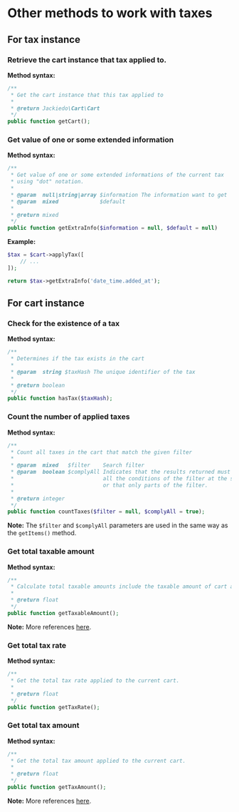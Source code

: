 # Other methods to work with taxes
## For tax instance
### Retrieve the cart instance that tax applied to.
**Method syntax:**

```php
/**
 * Get the cart instance that this tax applied to
 *
 * @return Jackiedo\Cart\Cart
 */
public function getCart();
```

### Get value of one or some extended information
**Method syntax:**

```php
/**
 * Get value of one or some extended informations of the current tax
 * using "dot" notation.
 *
 * @param  null|string|array $information The information want to get
 * @param  mixed             $default
 *
 * @return mixed
 */
public function getExtraInfo($information = null, $default = null)
```

**Example:**

```php
$tax = $cart->applyTax([
    // ...
]);

return $tax->getExtraInfo('date_time.added_at');
```

## For cart instance
### Check for the existence of a tax
**Method syntax:**

```php
/**
 * Determines if the tax exists in the cart
 *
 * @param  string $taxHash The unique identifier of the tax
 *
 * @return boolean
 */
public function hasTax($taxHash);
```

### Count the number of applied taxes
**Method syntax:**

```php
/**
 * Count all taxes in the cart that match the given filter
 *
 * @param  mixed   $filter    Search filter
 * @param  boolean $complyAll Indicates that the results returned must satisfy
 *                            all the conditions of the filter at the same time
 *                            or that only parts of the filter.
 *
 * @return integer
 */
public function countTaxes($filter = null, $complyAll = true);
```

**Note:** The `$filter` and `$complyAll` parameters are used in the same way as the `getItems()` method.

### Get total taxable amount
**Method syntax:**

```php
/**
 * Calculate total taxable amounts include the taxable amount of cart and all items
 *
 * @return float
 */
public function getTaxableAmount();
```

**Note:** More references [here](usage/taxes/built-in-taxing-system#how-the-taxing-system-works).

### Get total tax rate
**Method syntax:**

```php
/**
 * Get the total tax rate applied to the current cart.
 *
 * @return float
 */
public function getTaxRate();
```

### Get total tax amount
**Method syntax:**

```php
/**
 * Get the total tax amount applied to the current cart.
 *
 * @return float
 */
public function getTaxAmount();
```

**Note:** More references [here](usage/taxes/built-in-taxing-system#how-the-taxing-system-works).
